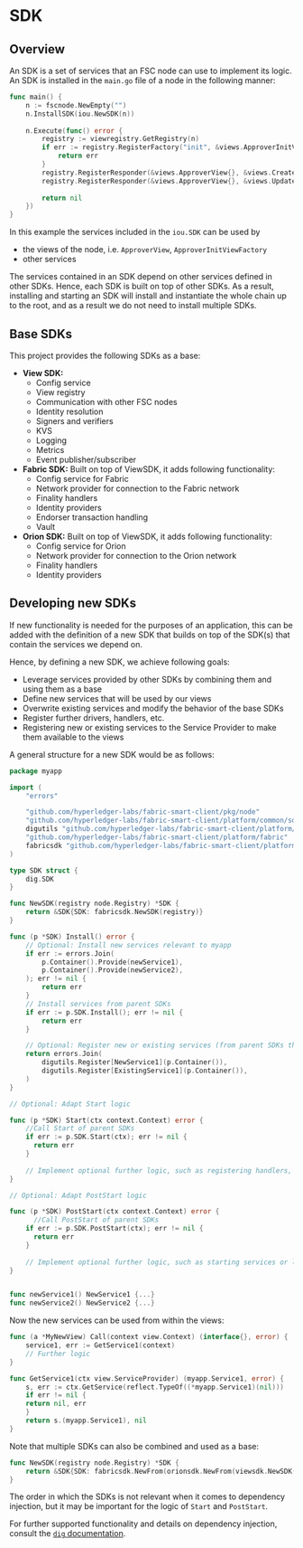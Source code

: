 # SDK

## Overview

An SDK is a set of services that an FSC node can use to implement its logic. An SDK is installed in the `main.go` file of a node in the following manner:
```go
func main() {
	n := fscnode.NewEmpty("")
	n.InstallSDK(iou.NewSDK(n))
	
	n.Execute(func() error {
		registry := viewregistry.GetRegistry(n)
		if err := registry.RegisterFactory("init", &views.ApproverInitViewFactory{}); err != nil {
			return err
		}
		registry.RegisterResponder(&views.ApproverView{}, &views.CreateIOUView{})
		registry.RegisterResponder(&views.ApproverView{}, &views.UpdateIOUView{})
		
		return nil
	})
}
```

In this example the services included in the `iou.SDK` can be used by
* the views of the node, i.e. `ApproverView`, `ApproverInitViewFactory`
* other services

The services contained in an SDK depend on other services defined in other SDKs. Hence, each SDK is built on top of other SDKs. As a result, installing and starting an SDK will install and instantiate the whole chain up to the root, and as a result we do not need to install multiple SDKs.

## Base SDKs

This project provides the following SDKs as a base:
* **View SDK:**
  * Config service
  * View registry
  * Communication with other FSC nodes
  * Identity resolution
  * Signers and verifiers
  * KVS
  * Logging
  * Metrics
  * Event publisher/subscriber
* **Fabric SDK:** Built on top of ViewSDK, it adds following functionality:
  * Config service for Fabric
  * Network provider for connection to the Fabric network
  * Finality handlers
  * Identity providers
  * Endorser transaction handling
  * Vault
* **Orion SDK:** Built on top of ViewSDK, it adds following functionality:
  * Config service for Orion
  * Network provider for connection to the Orion network
  * Finality handlers
  * Identity providers

## Developing new SDKs

If new functionality is needed for the purposes of an application, this can be added with the definition of a new SDK that builds on top of the SDK(s) that contain the services we depend on.

Hence, by defining a new SDK, we achieve following goals:
* Leverage services provided by other SDKs by combining them and using them as a base
* Define new services that will be used by our views
* Overwrite existing services and modify the behavior of the base SDKs
* Register further drivers, handlers, etc.
* Registering new or existing services to the Service Provider to make them available to the views

A general structure for a new SDK would be as follows:
```go
package myapp

import (
	"errors"

	"github.com/hyperledger-labs/fabric-smart-client/pkg/node"
	"github.com/hyperledger-labs/fabric-smart-client/platform/common/sdk/dig"
	digutils "github.com/hyperledger-labs/fabric-smart-client/platform/common/utils/dig"
	"github.com/hyperledger-labs/fabric-smart-client/platform/fabric"
	fabricsdk "github.com/hyperledger-labs/fabric-smart-client/platform/fabric/sdk/dig"
)

type SDK struct {
	dig.SDK
}

func NewSDK(registry node.Registry) *SDK {
	return &SDK{SDK: fabricsdk.NewSDK(registry)}
}

func (p *SDK) Install() error {
	// Optional: Install new services relevant to myapp
	if err := errors.Join(
		p.Container().Provide(newService1),
		p.Container().Provide(newService2),
	); err != nil {
		return err
	}
	// Install services from parent SDKs
	if err := p.SDK.Install(); err != nil {
		return err
	}

	// Optional: Register new or existing services (from parent SDKs that haven't been registered), so they can be used by the views.
	return errors.Join(
		digutils.Register[NewService1](p.Container()),
		digutils.Register[ExistingService1](p.Container()),
	)
}

// Optional: Adapt Start logic

func (p *SDK) Start(ctx context.Context) error {
    //Call Start of parent SDKs
    if err := p.SDK.Start(ctx); err != nil {
      return err
    }
  
    // Implement optional further logic, such as registering handlers, drivers, calling init views.
}

// Optional: Adapt PostStart logic

func (p *SDK) PostStart(ctx context.Context) error {
      //Call PostStart of parent SDKs
    if err := p.SDK.PostStart(ctx); err != nil {
      return err
    }
  
    // Implement optional further logic, such as starting services or listeners.
}


func newService1() NewService1 {...}
func newService2() NewService2 {...}
```

Now the new services can be used from within the views:
```go
func (a *MyNewView) Call(context view.Context) (interface{}, error) {
    service1, err := GetService1(context)
    // Further logic
}

func GetService1(ctx view.ServiceProvider) (myapp.Service1, error) {
    s, err := ctx.GetService(reflect.TypeOf((*myapp.Service1)(nil)))
    if err != nil {
    return nil, err
    }
    return s.(myapp.Service1), nil
}
```

Note that multiple SDKs can also be combined and used as a base:
```go
func NewSDK(registry node.Registry) *SDK {
	return &SDK{SDK: fabricsdk.NewFrom(orionsdk.NewFrom(viewsdk.NewSDK(registry)))}
}
```
The order in which the SDKs is not relevant when it comes to dependency injection, but it may be important for the logic of `Start` and `PostStart`.

For further supported functionality and details on dependency injection, consult the [`dig` documentation](https://github.com/uber-go/dig).